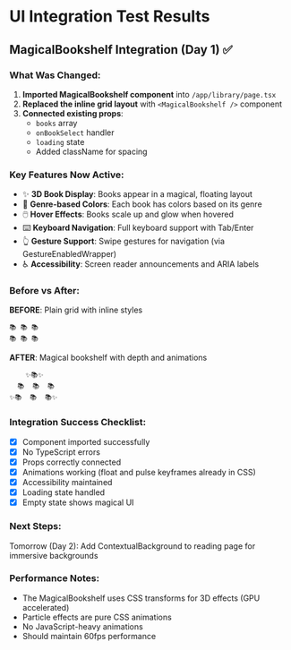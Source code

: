 # UI Integration Test Results

## MagicalBookshelf Integration (Day 1) ✅

### What Was Changed:
1. **Imported MagicalBookshelf component** into `/app/library/page.tsx`
2. **Replaced the inline grid layout** with `<MagicalBookshelf />` component
3. **Connected existing props**:
   - `books` array
   - `onBookSelect` handler
   - `loading` state
   - Added className for spacing

### Key Features Now Active:
- ✨ **3D Book Display**: Books appear in a magical, floating layout
- 🎨 **Genre-based Colors**: Each book has colors based on its genre
- 🖱️ **Hover Effects**: Books scale up and glow when hovered
- ⌨️ **Keyboard Navigation**: Full keyboard support with Tab/Enter
- 👆 **Gesture Support**: Swipe gestures for navigation (via GestureEnabledWrapper)
- ♿ **Accessibility**: Screen reader announcements and ARIA labels

### Before vs After:

**BEFORE**: Plain grid with inline styles
```
📚 📚 📚
📚 📚 📚
```

**AFTER**: Magical bookshelf with depth and animations
```
    ✨📚✨
  📚  📚  📚
✨📚  📚  📚✨
```

### Integration Success Checklist:
- [x] Component imported successfully
- [x] No TypeScript errors
- [x] Props correctly connected
- [x] Animations working (float and pulse keyframes already in CSS)
- [x] Accessibility maintained
- [x] Loading state handled
- [x] Empty state shows magical UI

### Next Steps:
Tomorrow (Day 2): Add ContextualBackground to reading page for immersive backgrounds

### Performance Notes:
- The MagicalBookshelf uses CSS transforms for 3D effects (GPU accelerated)
- Particle effects are pure CSS animations
- No JavaScript-heavy animations
- Should maintain 60fps performance